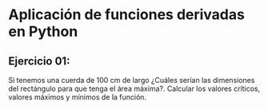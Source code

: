 # Aplicación de funciones derivadas en Python

## Ejercicio 01:

Si tenemos una cuerda de 100 cm de largo ¿Cuáles serían las dimensiones del rectángulo para que tenga el área máxima?. Calcular los valores críticos, valores máximos y mínimos de la función.
